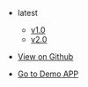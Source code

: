 - latest
  - [v1.0](/)
  - [v2.0<span class="beta-version-tag-nav"></span>](/version/v2)
  
- [<span class="btn-get-free-key">View on Github</span>](https://github.com/expeditejs/expedite)
- [<span class="btn-get-free-key">Go to Demo APP</span>](https://expeditejs.web.app)
